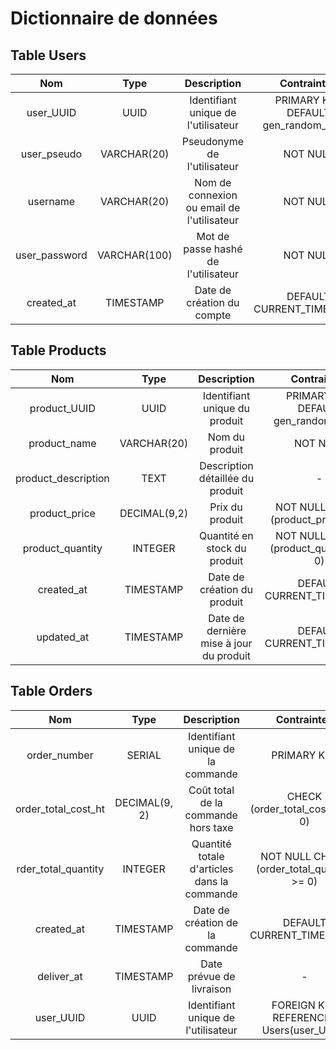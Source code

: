 # Dictionnaire de données

## Table Users

<table>
    <thead>
        <tr>
            <th width=5000>Nom</th>
            <th width=5000>Type</th>
            <th width=5000>Description</th>
            <th width=5000>Contraintes</th>
        </tr>
    </thead>
    <tbody>
        <tr>
            <td align="center">user_UUID</td>
            <td align="center">UUID</td>
            <td align="center">Identifiant unique de l'utilisateur</td>
            <td align="center">PRIMARY KEY DEFAULT gen_random_uuid()</td>
        </tr>
        <tr>
            <td align="center">user_pseudo</td>
            <td align="center">VARCHAR(20)</td>
            <td align="center">Pseudonyme de l'utilisateur</td>
            <td align="center">NOT NULL</td>
        </tr>
        <tr>
            <td align="center">username</td>
            <td align="center">VARCHAR(20)</td>
            <td align="center">Nom de connexion ou email de l'utilisateur</td>
            <td align="center">NOT NULL</td>
        </tr>
        <tr>
            <td align="center">user_password</td>
            <td align="center">VARCHAR(100)</td>
            <td align="center">Mot de passe hashé de l'utilisateur</td>
            <td align="center">NOT NULL</td>
        </tr>
        <tr>
            <td align="center">created_at</td>
            <td align="center">TIMESTAMP</td>
            <td align="center">Date de création du compte</td>
            <td align="center">DEFAULT CURRENT_TIMESTAMP</td>
        </tr>
    </tbody>
</table>

## Table Products

<table>
    <thead>
        <tr>
            <th width=5000>Nom</th>
            <th width=5000>Type</th>
            <th width=5000>Description</th>
            <th width=5000>Contraintes</th>
        </tr>
    </thead>
    <tbody>
        <tr>
            <td align="center">product_UUID</td>
            <td align="center">UUID</td>
            <td align="center">Identifiant unique du produit</td>
            <td align="center">PRIMARY KEY DEFAULT gen_random_uuid()</td>
        </tr>
        <tr>
            <td align="center">product_name</td>
            <td align="center">VARCHAR(20)</td>
            <td align="center">Nom du produit</td>
            <td align="center">NOT NULL</td>
        </tr>
        <tr>
            <td align="center">product_description</td>
            <td align="center">TEXT</td>
            <td align="center">Description détaillée du produit</td>
            <td align="center">-</td>
        </tr>
        <tr>
            <td align="center">product_price</td>
            <td align="center">DECIMAL(9,2)</td>
            <td align="center">Prix du produit</td>
            <td align="center">NOT NULL CHECK (product_price &gt;= 0)</td>
        </tr>
        <tr>
            <td align="center">product_quantity</td>
            <td align="center">INTEGER</td>
            <td align="center">Quantité en stock du produit</td>
            <td align="center">NOT NULL CHECK (product_quantity &gt;= 0)</td>
        </tr>
        <tr>
            <td align="center">created_at</td>
            <td align="center">TIMESTAMP</td>
            <td align="center">Date de création du produit</td>
            <td align="center">DEFAULT CURRENT_TIMESTAMP</td>
        </tr>
        <tr>
            <td align="center">updated_at</td>
            <td align="center">TIMESTAMP</td>
            <td align="center">Date de dernière mise à jour du produit</td>
            <td align="center">DEFAULT CURRENT_TIMESTAMP</td>
        </tr>
    </tbody>
</table>

## Table Orders

<table>
    <thead>
        <tr>
            <th width=5000>Nom</th>
            <th width=5000>Type</th>
            <th width=5000>Description</th>
            <th width=5000>Contraintes</th>
        </tr>
    </thead>
    <tbody>
        <tr>
            <td align="center">order_number</td>
            <td align="center">SERIAL</td>
            <td align="center">Identifiant unique de la commande</td>
            <td align="center">PRIMARY KEY</td>
        </tr>
        <tr>
            <td align="center">order_total_cost_ht</td>
            <td align="center">DECIMAL(9, 2)</td>
            <td align="center">Coût total de la commande hors taxe</td>
            <td align="center">CHECK (order_total_cost_ht &gt;= 0)</td>
        </tr>
        <tr>
            <td align="center">rder_total_quantity</td>
            <td align="center">INTEGER</td>
            <td align="center">Quantité totale d'articles dans la commande</td>
            <td align="center">NOT NULL CHECK (order_total_quantity &gt;= 0)</td>
        </tr>
        <tr>
            <td align="center">created_at</td>
            <td align="center">TIMESTAMP</td>
            <td align="center">Date de création de la commande</td>
            <td align="center">DEFAULT CURRENT_TIMESTAMP</td>
        </tr>
        <tr>
            <td align="center">deliver_at</td>
            <td align="center">TIMESTAMP</td>
            <td align="center">Date prévue de livraison</td>
            <td align="center">-</td>
        </tr>
        <tr>
            <td align="center">user_UUID</td>
            <td align="center">UUID</td>
            <td align="center">Identifiant unique de l'utilisateur</td>
            <td align="center">FOREIGN KEY REFERENCES Users(user_UUID)</td>
        </tr>
    </tbody>
</table>
